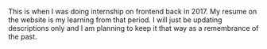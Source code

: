 This is when I was doing internship on frontend back in 2017. My resume on the website is my learning from that period. I will just be updating descriptions only and I am planning to keep it that way as a remembrance of the past.
